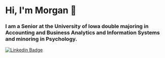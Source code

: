 # Hi, I'm Morgan 👋

### I am a Senior at the University of Iowa double majoring in Accounting and Business Analytics and Information Systems and minoring in Psychology. 

[![Linkedin Badge](https://img.shields.io/badge/LinkedIn-0077B5?style=for-the-badge&logo=linkedin&logoColor=white)](https://www.linkedin.com/in/morganalbertsen/)

